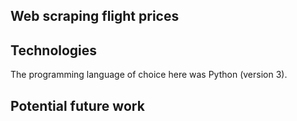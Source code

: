 ## Web scraping flight prices

## Technologies

The programming language of choice here was Python (version 3).

## Potential future work

